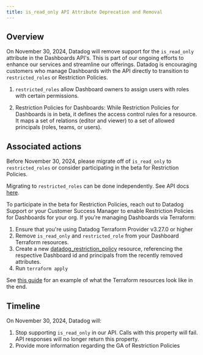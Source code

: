 ```yaml
---
title: is_read_only API Attribute Deprecation and Removal
---
```


## Overview

On November 30, 2024, Datadog will remove support for the `is_read_only` attribute in the Dashboards API's. This is part of our ongoing efforts to enhance our services and streamline our offerings. Datadog is encouraging customers who manage Dashboards with the API directly to transition to `restricted_roles` or Restriction Policies. 

1. `restricted_roles` allow Dashboard owners to assign users with roles with certain permissions.

2. Restriction Policies for Dashboards: While Restriction Policies for Dashboards is in beta, it defines the access control rules for a resource. It maps a set of relations (editor and viewer) to a set of allowed principals (roles, teams, or users). 

## Associated actions

Before November 30, 2024, please migrate off of `is_read_only` to `restricted_roles` or consider participating in the beta for Restriction Policies.

Migrating to `restricted_roles` can be done independently. See API docs [here](https://docs.datadoghq.com/api/latest/dashboards/).

To participate in the beta for Restriction Policies, reach out to Datadog Support or your Customer Success Manager to enable Restriction Policies for Dashboards for your org. If you're managing Dashboards via Terraform: 
1. Ensure that you're using Datadog Terraform Provider v3.27.0 or higher 
2. Remove `is_read_only` and `restricted_role` from your Dashboard Terraform resources. 
3. Create a new [datadog_restriction_policy](https://registry.terraform.io/providers/DataDog/datadog/latest/docs/resources/restriction_policy) resource, referencing the respective Dashboard id and principals from the recently removed attributes. 
4. Run `terraform apply`

See [this guide](https://docs.datadoghq.com/dashboards/guide/how-to-use-terraform-to-restrict-dashboard-edit/#restricting-a-dashboard-using-a-restriction-policy) for an example of what the Terraform resources look like in the end.

## Timeline

On November 30, 2024, Datadog will: 
1. Stop supporting `is_read_only` in our API. Calls with this property will fail. API responses will no longer return this property.
2. Provide more information regarding the GA of Restriction Policies
